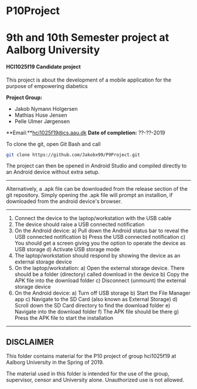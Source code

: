 # P10Project

# 9th and 10th Semester project at Aalborg University
#### HCI1025f19 Candidate project
This project is about the development of a mobile application for the purpose of empowering diabetics

**Project Group:**
- Jakob Nymann Holgersen
- Mathias Huse Jensen
- Pelle Ulmer Jørgensen

**Email:**hci1025f19@cs.aau.dk
**Date of completion:** ??-??-2019

To clone the git, open Git Bash and call 

```sh
git clone https://github.com/Jakobx99/P9Project.git
```

The project can then be opened in Android Studio and compiled directly to an Android device without extra setup.

___
Alternatively, a .apk file can be downloaded from the release section of the git repository. Simply opening the .apk file will prompt an installion, if downloaded from the android device's browser. 
___
1. Connect the device to the laptop/workstation with the USB cable
2. The device should raise a USB connected notification
3. On the Android device:
        a) Pull down the Android status bar to reveal the USB connected notification
        b) Press the USB connected notification
       c) You should get a screen giving you the option to operate the device as USB storage
       d) Activate USB storage mode
4. The laptop/workstation should respond by showing the device as an external storage device
5. On the laptop/workstation:
        a) Open the external storage device. There should be a folder (directory) called download in the device
        b) Copy the APK file into the download folder
        c) Disconnect (unmount) the external storage device
6. On the Android device:
	     a) Turn off USB storage
        b) Start the File Manager app
        c) Navigate to the SD Card (also known as External Storage)
        d) Scroll down the SD Card directory to find the download folder
       e)  Navigate into the download folder
        f) The APK file should be there
        g) Press the APK file to start the installation


___
DISCLAIMER
----------
This folder contains material for the P10 project of group hci1025f19 at Aalborg University in the Spring of 2019.

The material used in this folder is intended for the use of the group, supervisor, censor and University alone. Unauthorized use is not allowed.
